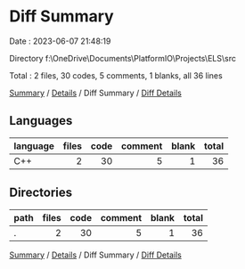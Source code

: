 # Diff Summary

Date : 2023-06-07 21:48:19

Directory f:\\OneDrive\\Documents\\PlatformIO\\Projects\\ELS\\src

Total : 2 files,  30 codes, 5 comments, 1 blanks, all 36 lines

[Summary](results.md) / [Details](details.md) / Diff Summary / [Diff Details](diff-details.md)

## Languages
| language | files | code | comment | blank | total |
| :--- | ---: | ---: | ---: | ---: | ---: |
| C++ | 2 | 30 | 5 | 1 | 36 |

## Directories
| path | files | code | comment | blank | total |
| :--- | ---: | ---: | ---: | ---: | ---: |
| . | 2 | 30 | 5 | 1 | 36 |

[Summary](results.md) / [Details](details.md) / Diff Summary / [Diff Details](diff-details.md)